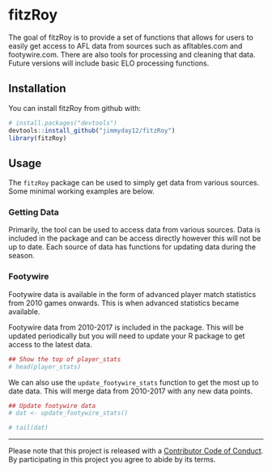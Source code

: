 
<!-- README.md is generated from README.Rmd. Please edit that file -->
<!-- README.md is generated from README.Rmd. Please edit that file -->
fitzRoy
=======

The goal of fitzRoy is to provide a set of functions that allows for users to easily get access to AFL data from sources such as afltables.com and footywire.com. There are also tools for processing and cleaning that data. Future versions will include basic ELO processing functions.

Installation
------------

You can install fitzRoy from github with:

``` r
# install.packages("devtools")
devtools::install_github("jimmyday12/fitzRoy")
library(fitzRoy)
```

Usage
-----

The `fitzRoy` package can be used to simply get data from various sources. Some minimal working examples are below.

### Getting Data

Primarily, the tool can be used to access data from various sources. Data is included in the package and can be access directly however this will not be up to date. Each source of data has functions for updating data during the season.

### Footywire

Footywire data is available in the form of advanced player match statistics from 2010 games onwards. This is when advanced statistics became available.

Footywire data from 2010-2017 is included in the package. This will be updated periodically but you will need to update your R package to get access to the latest data.

``` r
## Show the top of player_stats
# head(player_stats)
```

We can also use the `update_footywire_stats` function to get the most up to date data. This will merge data from 2010-2017 with any new data points.

``` r
## Update footywire data
# dat <- update_footywire_stats()

# tail(dat)
```

------------------------------------------------------------------------

Please note that this project is released with a [Contributor Code of Conduct](CONDUCT.md). By participating in this project you agree to abide by its terms.
